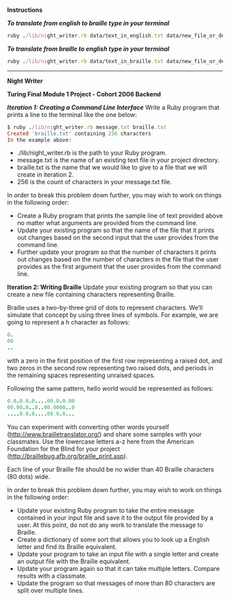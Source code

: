 **Instructions**


***To translate from english to braille type in your terminal***
```ruby
ruby ./lib/night_writer.rb data/text_in_english.txt data/new_file_or_destination.txt
```
***To translate from braille to english type in your terminal***
```ruby
ruby ./lib/night_writer.rb data/text_in_braille.txt data/new_file_or_destination.txt
```
________________________________________

**Night Writer**

**Turing Final Module 1 Project - Cohort 2006 Backend**

***Iteration 1: Creating a Command Line Interface***
Write a Ruby program that prints a line to the terminal like the one below:

``` ruby
$ ruby ./lib/night_writer.rb message.txt braille.txt
Created 'braille.txt' containing 256 characters
In the example above:
```

  * ./lib/night_writer.rb is the path to your Ruby program.
  * message.txt is the name of an existing text file in your project directory.
  * braille.txt is the name that we would like to give to a file that we will create in iteration 2.
  * 256 is the count of characters in your message.txt file.

In order to break this problem down further, you may wish to work on things in the following order:

  * Create a Ruby program that prints the sample line of text provided above no matter what arguments are provided from the command line.
  * Update your existing program so that the name of the file that it prints out changes based on the second input that the user provides from the command line.
  * Further update your program so that the number of characters it prints out changes based on the number of characters in the file that the user provides as the first argument that the user provides from the command line.


**Iteration 2: Writing Braille**
Update your existing program so that you can create a new file containing characters representing Braille.

Braille uses a two-by-three grid of dots to represent characters. We’ll simulate that concept by using three lines of symbols. For example, we are going to represent a h character as follows:

``` ruby
0.
00
..
```
with a zero in the first position of the first row representing a raised dot, and two zeros in the second row representing two raised dots, and periods in the remaining spaces representing unraised spaces.

Following the same pattern, hello world would be represented as follows:
``` ruby
0.0.0.0.0....00.0.0.00
00.00.0..0..00.0000..0
....0.0.0....00.0.0...
```
You can experiment with converting other words yourself (http://www.brailletranslator.org/) and share some samples with your classmates. Use the lowercase letters a-z here from the American Foundation for the Blind for your project (http://braillebug.afb.org/braille_print.asp).

Each line of your Braille file should be no wider than 40 Braille characters (80 dots) wide.

In order to break this problem down further, you may wish to work on things in the following order:

  * Update your existing Ruby program to take the entire message contained in your input file and save it to the output file provided by a user. At this point, do not do any work to translate the message to Braille.
  * Create a dictionary of some sort that allows you to look up a English letter and find its Braille equivalent.
  * Update your program to take an input file with a single letter and create an output file with the Braille equivalent.
  * Update your program again so that it can take multiple letters. Compare results with a classmate.
  * Update the program so that messages of more than 80 characters are split over multiple lines.
